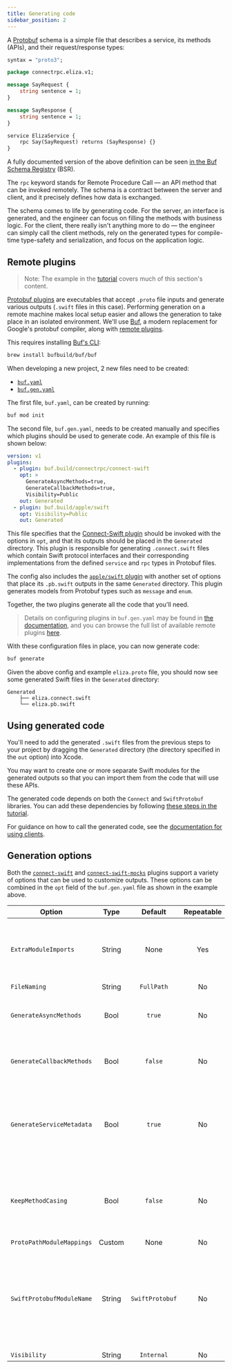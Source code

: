 ```yaml
---
title: Generating code
sidebar_position: 2
---
```


A [Protobuf][protobuf] schema is a simple file that describes a
service, its methods (APIs), and their request/response types:

```protobuf
syntax = "proto3";

package connectrpc.eliza.v1;

message SayRequest {
    string sentence = 1;
}

message SayResponse {
    string sentence = 1;
}

service ElizaService {
    rpc Say(SayRequest) returns (SayResponse) {}
}
```

A fully documented version of the above definition can be seen
[in the Buf Schema Registry](https://buf.build/connectrpc/eliza/file/main:connectrpc/eliza/v1/eliza.proto)
(BSR).

The `rpc` keyword stands for Remote Procedure Call — an API method that can be
invoked remotely. The schema is a contract between the server and client, and
it precisely defines how data is exchanged.

The schema comes to life by generating code. For the server, an interface
is generated, and the engineer can focus on filling the methods with business
logic. For the client, there really isn't anything more to do — the engineer
can simply call the client methods, rely on the generated types for
compile-time type-safety and serialization, and focus on the application logic.

## Remote plugins

> Note: The example in the [tutorial](getting-started.md) covers much of this
> section's content.

[Protobuf plugins][available-plugins] are executables that accept `.proto`
file inputs and generate various outputs (`.swift` files in this case).
Performing generation on a remote machine makes local setup easier
and allows the generation to take place in an isolated
environment. We'll use [Buf][buf], a modern replacement for
Google's protobuf compiler, along with [remote plugins][remote-plugins].

This requires installing [Buf's CLI][buf-cli]:

```bash
brew install bufbuild/buf/buf
```

When developing a new project, 2 new files need to be created:

- [`buf.yaml`][buf.yaml]
- [`buf.gen.yaml`][buf.gen.yaml]

The first file, `buf.yaml`, can be created by running:

```bash
buf mod init
```

The second file, `buf.gen.yaml`, needs to be created manually and specifies
which plugins should be used to generate code. An example of this
file is shown below:

```yaml
version: v1
plugins:
  - plugin: buf.build/connectrpc/connect-swift
    opt: >
      GenerateAsyncMethods=true,
      GenerateCallbackMethods=true,
      Visibility=Public
    out: Generated
  - plugin: buf.build/apple/swift
    opt: Visibility=Public
    out: Generated
```

This file specifies that the [Connect-Swift plugin][connect-swift-plugin]
should be invoked with the options in `opt`, and that its outputs should be
placed in the `Generated` directory. This plugin is responsible for generating
`.connect.swift` files which contain Swift protocol interfaces and their
corresponding implementations from the defined `service` and `rpc` types in
Protobuf files.

The config also includes the [`apple/swift` plugin][swift-protobuf-plugin] with
another set of options that place its `.pb.swift` outputs
in the same `Generated` directory. This plugin
generates models from Protobuf types such as `message` and `enum`.

Together, the two plugins generate all the code that you'll need.

> Details on configuring plugins in `buf.gen.yaml` may be found in
> [the documentation][remote-plugins], and you can browse the full list of
> available remote plugins [here][available-plugins].

With these configuration files in place, you can now generate code:

```bash
buf generate
```

Given the above config and example `eliza.proto` file, you should now see some
generated Swift files in the `Generated` directory:

```
Generated
    ├── eliza.connect.swift
    └── eliza.pb.swift
```

## Using generated code

You'll need to add the generated `.swift` files from the previous steps to your
project by dragging the `Generated` directory (the directory specified in
the `out` option) into Xcode.

You may want to create one or more separate Swift modules for the generated
outputs so that you can import them from the code that will use these APIs.

The generated code depends on both the `Connect` and `SwiftProtobuf` libraries.
You can add these dependencies by following
[these steps in the tutorial](./getting-started.md#add-the-connect-swift-package).

For guidance on how to call the generated code, see the
[documentation for using clients](./using-clients.md).

## Generation options

Both the [`connect-swift`][connect-swift-plugin]
and [`connect-swift-mocks`][connect-swift-mocks-plugin] plugins support a
variety of options that can be
used to customize outputs. These options can be combined in the `opt` field of
the `buf.gen.yaml` file as shown in the example above.

| **Option** | **Type** | **Default** | **Repeatable** | **Details** |
|---|:---:|:---:|:---:|---|
| `ExtraModuleImports` | String | None | Yes | Allows for specifying additional modules that generated Connect sources should import |
| `FileNaming` | String | `FullPath` | No | [Documentation](https://github.com/apple/swift-protobuf/blob/main/Documentation/PLUGIN.md#generation-option-filenaming---naming-of-generated-sources) |
| `GenerateAsyncMethods` | Bool | `true` | No | Generates RPC functions that provide Swift async/await interfaces |
| `GenerateCallbackMethods` | Bool | `false` | No | Generates RPC functions that provide closure-based callback interfaces |
| `GenerateServiceMetadata` | Bool | `true` | No | Generates metadata on client implementations, providing information on RPC paths, stream types, etc. |
| `KeepMethodCasing` | Bool | `false` | No | Generated RPC function names will match the `rpc` specified in the `.proto` file instead of being lower-camel-cased |
| `ProtoPathModuleMappings` | Custom | None | No | [Documentation](https://github.com/apple/swift-protobuf/blob/main/Documentation/PLUGIN.md#generation-option-protopathmodulemappings---swift-module-names-for-proto-paths) |
| `SwiftProtobufModuleName` | String | `SwiftProtobuf` | No | Allows for overriding the `SwiftProtobuf` module name in `import` statements. Useful if the `SwiftProtobuf` dependency is being renamed by custom build configurations |
| `Visibility` | String | `Internal` | No | [Documentation](https://github.com/apple/swift-protobuf/blob/main/Documentation/PLUGIN.md#generation-option-visibility---visibility-of-generated-types) |

[available-plugins]: https://buf.build/plugins
[buf]: https://buf.build/docs/
[buf.gen.yaml]: https://buf.build/docs/configuration/v1/buf-gen-yaml
[buf.yaml]: https://buf.build/docs/configuration/v1/buf-yaml
[buf-cli]: https://buf.build/docs/installation
[connect-swift]: https://github.com/bufbuild/connect-swift
[connect-swift-plugin]: https://buf.build/connectrpc/connect-swift
[connect-swift-mocks-plugin]: https://buf.build/connectrpc/connect-swift-mocks
[protobuf]: https://developers.google.com/protocol-buffers
[remote-plugins]: https://buf.build/docs/bsr/remote-plugins/usage
[swift-protobuf-plugin]: https://buf.build/apple/swift
